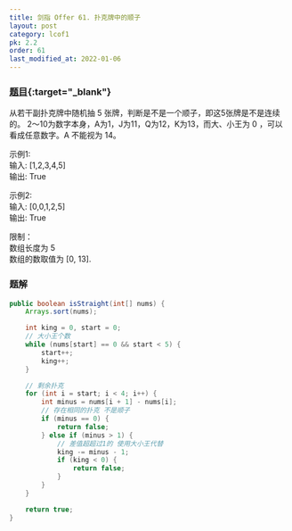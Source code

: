 ```yaml
---
title: 剑指 Offer 61. 扑克牌中的顺子
layout: post
category: lcof1
pk: 2.2
order: 61
last_modified_at: 2022-01-06
---
```


### [题目](https://leetcode.cn/problems/bu-ke-pai-zhong-de-shun-zi-lcof/){:target="_blank"}

从若干副扑克牌中随机抽 5 张牌，判断是不是一个顺子，即这5张牌是不是连续的。
2～10为数字本身，A为1，J为11，Q为12，K为13，而大、小王为 0 ，可以看成任意数字。A 不能视为 14。

示例1:  
输入: [1,2,3,4,5]  
输出: True

示例2:  
输入: [0,0,1,2,5]  
输出: True


限制：  
数组长度为 5  
数组的数取值为 [0, 13].

### 题解

```java
public boolean isStraight(int[] nums) {
    Arrays.sort(nums);

    int king = 0, start = 0;
    // 大小王个数
    while (nums[start] == 0 && start < 5) {
        start++;
        king++;
    }

    // 剩余扑克
    for (int i = start; i < 4; i++) {
        int minus = nums[i + 1] - nums[i];
        // 存在相同的扑克 不是顺子
        if (minus == 0) {
            return false;
        } else if (minus > 1) {
            // 差值超超过1的 使用大小王代替
            king -= minus - 1;
            if (king < 0) {
                return false;
            }
        }
    }

    return true;
}
```